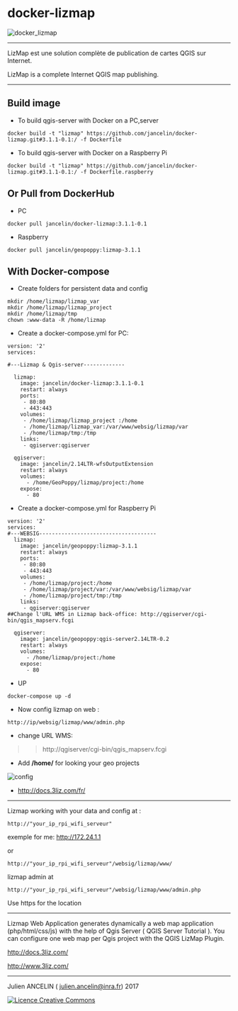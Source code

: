 docker-lizmap 
=============

![docker_lizmap](https://cloud.githubusercontent.com/assets/6421175/25778701/68e9a536-3306-11e7-9196-84247b04eb92.png)
__________________________________________________________________

LizMap est une solution complète de publication de cartes QGIS sur Internet.

LizMap is a complete Internet QGIS map publishing.

____________________________________________________________________

Build image
-----------

* To build qgis-server with Docker on a PC,server

```
docker build -t "lizmap" https://github.com/jancelin/docker-lizmap.git#3.1.1-0.1:/ -f Dockerfile
```

* To build qgis-server with Docker on a Raspberry Pi

```
docker build -t "lizmap" https://github.com/jancelin/docker-lizmap.git#3.1.1-0.1:/ -f Dockerfile.raspberry
```

Or Pull from DockerHub
----------------------

* PC
```
docker pull jancelin/docker-lizmap:3.1.1-0.1
```

* Raspberry

```
docker pull jancelin/geopoppy:lizmap-3.1.1
```

With Docker-compose
-------------------

* Create folders for persistent data and config
```
mkdir /home/lizmap/lizmap_var
mkdir /home/lizmap/lizmap_project
mkdir /home/lizmap/tmp
chown :www-data -R /home/lizmap
```

* Create a docker-compose.yml for PC:

```
version: '2'
services:

#---Lizmap & Qgis-server-------------

  lizmap:
    image: jancelin/docker-lizmap:3.1.1-0.1
    restart: always
    ports:
     - 80:80
     - 443:443
    volumes:
     - /home/lizmap/lizmap_project :/home
     - /home/lizmap/lizmap_var:/var/www/websig/lizmap/var
     - /home/lizmap/tmp:/tmp
    links:
     - qgiserver:qgiserver

  qgiserver:
    image: jancelin/2.14LTR-wfsOutputExtension
    restart: always
    volumes:
      - /home/GeoPoppy/lizmap/project:/home
    expose:
      - 80
```

* Create a docker-compose.yml for Raspberry Pi


```
version: '2'
services:
#---WEBSIG-------------------------------------
  lizmap:
    image: jancelin/geopoppy:lizmap-3.1.1
    restart: always
    ports:
     - 80:80
     - 443:443
    volumes:
     - /home/lizmap/project:/home
     - /home/lizmap/project/var:/var/www/websig/lizmap/var
     - /home/lizmap/project/tmp:/tmp
    links:
     - qgiserver:qgiserver
##Change l'URL WMS in Lizmap back-office: http://qgiserver/cgi-bin/qgis_mapserv.fcgi

  qgiserver:
    image: jancelin/geopoppy:qgis-server2.14LTR-0.2
    restart: always
    volumes:
      - /home/lizmap/project:/home
    expose:
      - 80

```


* UP

```
docker-compose up -d
```

* Now config lizmap on web :

```
http://ip/websig/lizmap/www/admin.php
```
* change URL WMS: 

>> http://qgiserver/cgi-bin/qgis_mapserv.fcgi

* Add **/home/** for looking your geo projects

![config](https://cloud.githubusercontent.com/assets/6421175/11306233/e945f342-8fb0-11e5-9906-4010b9398ef1.png)

* http://docs.3liz.com/fr/ 


____________________________________________________________________________________

Lizmap working with your data and config at : 

```
http://"your_ip_rpi_wifi_serveur"
```
exemple for me: http://172.24.1.1

or
```
http://"your_ip_rpi_wifi_serveur"/websig/lizmap/www/
```
lizmap admin at 
```
http://"your_ip_rpi_wifi_serveur"/websig/lizmap/www/admin.php
```

Use https for the location

____________________________________________________________________________________

Lizmap Web Application generates dynamically a web map application (php/html/css/js) with the help of Qgis Server ( QGIS Server Tutorial ). You can configure one web map per Qgis project with the QGIS LizMap Plugin.

http://docs.3liz.com/

http://www.3liz.com/

____________________________________________________________________________________

Julien ANCELIN ( julien.ancelin@inra.fr) 2017

<a rel="license" href="http://creativecommons.org/licenses/by-sa/4.0/">
<img alt="Licence Creative Commons" style="border-width:0" src="https://i.creativecommons.org/l/by-sa/4.0/88x31.png" />
</a>

